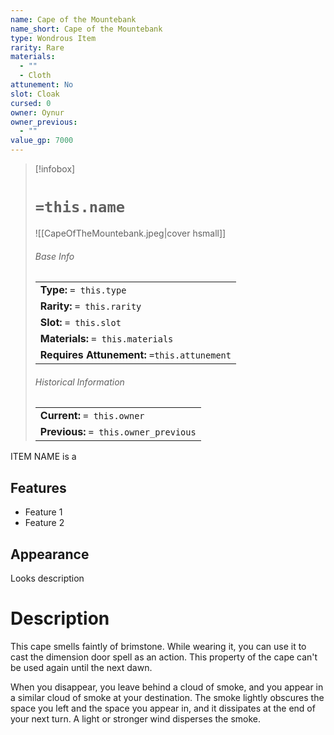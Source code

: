 ```yaml
---
name: Cape of the Mountebank
name_short: Cape of the Mountebank
type: Wondrous Item
rarity: Rare
materials:
  - ""
  - Cloth
attunement: No
slot: Cloak
cursed: 0
owner: Oynur
owner_previous:
  - ""
value_gp: 7000
---
```

> [!infobox]  
> # `=this.name`
> ![[CapeOfTheMountebank.jpeg|cover hsmall]]
> ###### Base Info
> | |
> |---|
> | **Type:** `= this.type` |
> | **Rarity:** `= this.rarity` |
> | **Slot:** `= this.slot` |
> | **Materials:** `= this.materials` |
> | **Requires Attunement:** `=this.attunement` |
> ###### Historical Information
> | |
> |---|
> | **Current:** `= this.owner` |
> | **Previous:** `= this.owner_previous` |

ITEM NAME is a 
## Features
- Feature 1
- Feature 2
## Appearance
Looks description
# Description
This cape smells faintly of brimstone. While wearing it, you can use it to cast the dimension door spell as an action. This property of the cape can't be used again until the next dawn.

When you disappear, you leave behind a cloud of smoke, and you appear in a similar cloud of smoke at your destination. The smoke lightly obscures the space you left and the space you appear in, and it dissipates at the end of your next turn. A light or stronger wind disperses the smoke.
